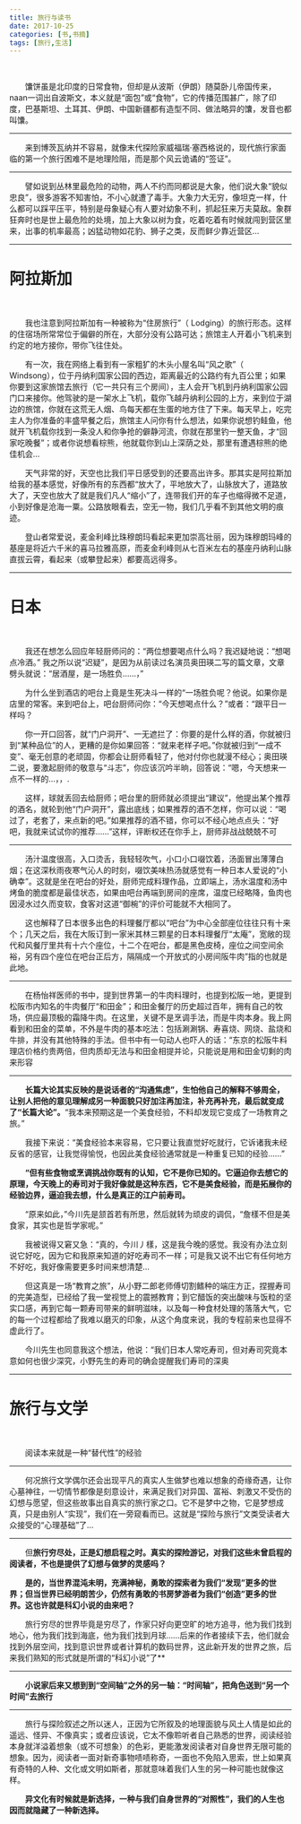 ```yaml
---
title: 旅行与读书
date: 2017-10-25
categories: [书,书摘]
tags: [旅行,生活]
---
```

<br/>

　　馕饼虽是北印度的日常食物，但却是从波斯（伊朗）随莫卧儿帝国传来，naan一词出自波斯文，本义就是“面包”或“食物”，它的传播范围甚广，除了印度，巴基斯坦、土耳其、伊朗、中国新疆都有造型不同、做法略异的馕，发音也都叫馕。

---

　　来到博茨瓦纳并不容易，就像末代探险家威福瑞·塞西格说的，现代旅行家面临的第一个旅行困难不是地理险阻，而是那个风云诡谲的“签证”。

---

　　譬如说到丛林里最危险的动物，两人不约而同都说是大象，他们说大象“貌似忠良”，很多游客不知害怕，不小心就遭了毒手。大象力大无穷，像坦克一样，什么都可以踩平压平，特别是母象疑心有人要对幼象不利，抓起狂来万夫莫敌。象群狂奔时也是世上最危险的处境，加上大象以树为食，吃着吃着有时候就闯到营区里来，出事的机率最高；凶猛动物如花豹、狮子之类，反而鲜少靠近营区…

---

# 阿拉斯加

<br/>

　　我也注意到阿拉斯加有一种被称为“住房旅行”（ Lodging）的旅行形态。这样的住宿场所常常位于偏僻的所在，大部分没有公路可达；旅馆主人开着小飞机来到约定的地方接你，带你飞往住处。

　　有一次，我在网络上看到有一家粗犷的木头小屋名叫“风之歌”（ Windsong），位于丹纳利国家公园的西边，距离最近的公路约有九百公里；如果你要到这家旅馆去旅行（它一共只有三个房间），主人会开飞机到丹纳利国家公园门口来接你。他驾驶的是一架水上飞机，载你飞越丹纳利公园的上方，来到位于湖边的旅馆，你就在这荒无人烟、鸟每天都在生蛋的地方住了下来。每天早上，吃完主人为你准备的丰盛早餐之后，旅馆主人问你有什么想法，如果你说想钓鲑鱼，他就开飞机载你找到一条没人和你争抢的僻静河流，你就在那里钓一整天鱼，才“回家吃晚餐”；或者你说想看棕熊，他就载你到山上深荫之处，那里有遭遇棕熊的绝佳机会…

　　天气非常的好，天空也比我们平日感受到的还要高出许多。那其实是阿拉斯加给我的基本感觉，好像所有的东西都“放大了，平地放大了，山脉放大了，道路放大了，天空也放大了就是我们凡人“缩小”了，连带我们开的车子也缩得微不足道，小到好像是沧海一粟。公路放眼看去，空无一物，我们几乎看不到其他文明的痕迹。

　　登山者常爱说，麦金利峰比珠穆朗玛看起来更加崇高壮丽，因为珠穆朗玛峰的基座是将近六千米的喜马拉雅高原，而麦金利峰则从七百米左右的基座丹纳利山脉直拔云霄，看起来（或攀登起来）都要高远得多。

------

# 日本

<br/>

　　我还在想怎么回应年轻厨师问的：“两位想要喝点什么吗？我迟疑地说：“想喝点冷酒。” 我之所以说“迟疑”，是因为从前读过名演员奥田瑛二写的篇文章，文章劈头就说：“居酒屋，是一场胜负……，”

　　为什么坐到酒店的吧台上竟是生死决斗一样的“一场胜负呢？他说。如果你是店里的常客。来到吧台上，吧台厨师问你：“今天想喝点什么？”或者：“跟平日一样吗？

　　你一开口回答，就“门户洞开”、一无遮拦了：你要的是什么样的酒，你就被归到“某种品位”的人，更糟的是你如果回答：“就来老样子吧。”你就被归到“一成不变”、毫无创意的老顽固，你都会让厨师看轻了，他对付你也就漫不经心；奥田瑛二说，要激起厨师的敬意与“斗志”，你应该沉吟半晌，回答说：“嗯，今天想来一点不一样的…，，.

　　这样，球就丢回去给厨师；吧台里的厨师就必须提出“建议”，他提出某个推荐的酒名，就轮到他“门户洞开”，露出底线；如果推荐的酒不怎样，你可以说：“喝过了，老套了，来点新的吧。”如果推荐的酒不错，你可以不经心地点点头：“好吧，我就来试试你的推荐……”这样，评断权还在你手上，厨师非战战兢兢不可

---

　　汤汁温度很高，入口烫舌，我轻轻吹气，小口小口啜饮着，汤面冒出薄薄白烟；在这深秋雨夜寒气沁人的时刻，啜饮美味热汤就感觉有一种日本人爱说的“小确幸”。这就是坐在吧台的好处，厨师完成料理作品，立即端上，汤水温度和汤中烤鱼的脆度都是最佳状态，如果由吧台再端到房间的座席，温度已经略降，鱼肉也因浸水过久而变软，食客对这道“御椀”的评价可能就不大相同了。

　　这也解释了日本很多出色的料理餐厅都以“吧台”为中心全部座位往往只有十来个；几天之后，我在大阪订到一家米其林三颗星的日本料理餐厅“太庵”，宽敞的现代和风餐厅里共有十六个座位，十二个在吧台，都是黑色皮椅，座位之间空间余裕，另有四个座位在吧台正后方，隔隔成一个开放式的小房间阪牛肉”指的也就是此地。

------

　　在杨怡祥医师的书中，提到世界第一的牛肉料理时，也提到松阪一地，更提到松阪市内知名的牛肉餐厅“和田金”；和田金餐厅的历史超过百年，拥有自己的牧场，供应最顶极的霜降牛肉。在这里，关键不是烹调手法，而是牛肉本身。我上网看到和田金的菜单，不外是牛肉的基本吃法：包括涮涮锅、寿喜烧、网烧、盐烧和牛排，并没有其他特殊的手法。但书中有一句动人也吓人的话：“东京的松阪牛料理店价格约贵两倍，但肉质却无法与和田金相提并论，只能说是用和田金切剩的肉来形容

------

　　**长篇大论其实反映的是说话者的“沟通焦虑”，生怕他自己的解释不够周全，让别人把他的意见理解成另一种面貌只好加注再加注，补充再补充，最后就变成了“长篇大论”。**“我本来预期这是一个美食经验，不料却发现它变成了一场教育之旅。”

　　我接下来说：“美食经验本来容易，它只要让我直觉好吃就行，它诉诸我未经反省的感官，让我觉得愉悦，也因此美食经验通常就是一种重复已知的经验……”

　　**“但有些食物或烹调挑战你既有的认知，它不是你已知的。它逼迫你去想它的原理，今天晚上的寿司对于我好像就是这种东西，它不是美食经验，而是拓展你的经验边界，逼迫我去想，什么是真正的江户前寿司。**

　　“原来如此，”今川先是颔首若有所思，然后就转为顽皮的调侃，“詹樣不但是美食家，其实也是哲学家呢。”

　　我被说得又窘又急：“真的，今川丿樣，这是我今晚的感觉。我没有办法立刻说它好吃，因为它和我原来知道的好吃寿司不一样；可是我又说不出它有任何地方不好吃，我好像需要更多时间来想清楚…

　　但这真是一场“教育之旅”，从小野二郎老师傅切割鳍种的端庄方正，捏握寿司的完美造型，已经给了我一堂视觉上的震撼教育；到它醋饭的突出酸味与饭粒的坚实口感，再到它每一颗寿司带来的鲜明滋味，以及每一种食材处理的落落大气，它的每一个过程都给了我难以磨灭的印象，从这个角度来说，我的专程前来也显得不虚此行了。

　　今川先生也同意我这个想法，他说：“我们日本人常吃寿司，但对寿司究竟本意如何也很少深究，小野先生的寿司的确会提醒我们寿司的深奥

------

# 旅行与文学



<br/>

　　阅读本来就是一种“替代性”的经验

---

　　何况旅行文学偶尔还会出现平凡的真实人生做梦也难以想象的奇缘奇遇，让你心墓神往，一切情节都像是刻意设计，来满足我们对异国、富裕、刺激又不受伤的幻想与愿望，但这些故事出自真实的旅行家之口。它不是梦中之物，它是梦想成真，只是由别人“实现”，我们在一旁窥看而已。这就是“探险与旅行”文类受读者大众接受的“心理基础”了…

---

　　但**旅行穷尽处，正是幻想启程之时。真实的探险游记，对我们这些未曾启程的阅读者，不也是提供了幻想与做梦的灵感吗？**

　　**是的，当世界混沌未明，充满神秘，勇敢的探索者为我们“发现”更多的世界；但当世界已经明朗苦少，仍然有勇敢的书房梦游者为我们“创造”更多的世界。这也许就是科幻小说的由来吧？**

　　旅行穷尽的世界毕竟是穷尽了，作家只好向更空旷的地方追寻，他为我们找到地心，他为我们找到海底，他为我们找到月球……后来的作者接续下去，他们就会找到外层空间，找到意识世界或者计算机的数码世界，这此新开发的世界之旅，后来我们熟知的形式就是所谓的“科幻小说”了**

------

　　**小说家后来又想到到“空间轴”之外的另一轴：“时间轴”，把角色送到“另一个时间”去旅行**

------

　　旅行与探险叙述之所以迷人，正因为它所叙及的地理面貌与风土人情是如此的遥远、怪异、不像真实；或者应该说，它太不像聆听者自己熟悉的世界，阅读经验本身就洋溢着想象（或不可想象）的色彩，更能激发阅读者对自身世界无限可能的想象。因为，阅读者一面对新奇事物啧啧称奇，一面也不免陷入思索，世上如果真有奇特的人种、文化或文明如斯者，那就意味着我们人生的另一种可能也就像这样。

　　**异文化有时候就是新选择，一种与我们自身世界的“对照性”，我们的人生也因而就隐藏了一种新选择。**